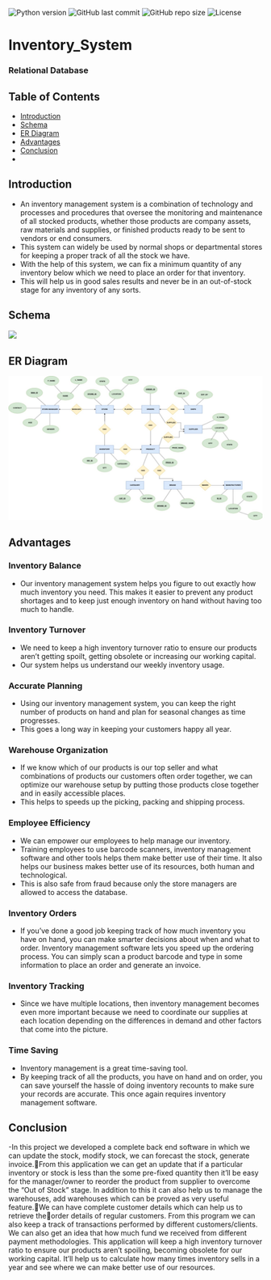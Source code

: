 

![Python version](https://img.shields.io/badge/SQL-lightgrey)
![GitHub last commit](https://img.shields.io/github/last-commit/beersk1/Inventory_System)
![GitHub repo size](https://img.shields.io/badge/Repo%20Size-19.4%20MB-blue)
![License](https://img.shields.io/badge/License-MIT-green)

# Inventory_System
### Relational Database
## Table of Contents

  - [Introduction](#introduction)
  - [Schema](#advantages)
  - [ER Diagram](#advantages)
  - [Advantages](#advantages)
  - [Conclusion](#conclusion)
  - 




## Introduction

- An inventory management system is a combination of technology and processes and procedures that oversee the monitoring and maintenance of all stocked products, whether those products are company assets, raw materials and supplies, or finished products ready to be sent to vendors or end consumers. 
- This system can widely be used by normal shops or departmental stores for keeping a proper track of all the stock we have. 
- With the help of this system, we can fix a minimum quantity of any inventory below which we need to place an order for that inventory. 
- This will help us in good sales results and never be in an out-of-stock stage for any inventory of any sorts. 




## Schema
![](assets/Schema.jpg)

## ER Diagram
![](assets/er.jpg)

## Advantages

### Inventory Balance
- Our inventory management system helps you figure to out exactly how much inventory you need. This makes it easier to prevent any product shortages and to keep just enough inventory on hand without having too much to handle. 

### Inventory Turnover
- We need to keep a high inventory turnover ratio to ensure our products aren’t getting spoilt, getting obsolete or increasing our working capital.
-  Our system helps us understand our weekly inventory usage. 

### Accurate Planning
- Using our inventory management system, you can keep the right number of products on hand and plan for seasonal changes as time progresses. 
- This goes a long way in keeping your customers happy all year.

### Warehouse Organization
- If we know which of our products is our top seller and what combinations of products our customers often order together, we can optimize our warehouse setup by putting those products close together and in easily accessible places. 
- This helps to speeds up the picking, packing and shipping process. 


 
### Employee Efficiency
- We can empower our employees to help manage our inventory. 
- Training employees to use barcode scanners, inventory management software and other tools helps them make better use of their time. It also helps our business makes better use of its resources, both human and technological.  
- This is also safe from fraud because only the store managers are allowed to access the database.


### Inventory Orders
- If you’ve done a good job keeping track of how much inventory you have on hand, you can make smarter decisions about when and what to order. Inventory management software lets you speed up the ordering process. You can simply scan a product barcode and type in some information to place an order and generate an invoice. 



### Inventory Tracking
- Since we have multiple locations, then inventory management becomes even more important because we need to coordinate our supplies at each location depending on the differences in demand and other factors that come into the picture. 


### Time Saving 
- Inventory management is a great time-saving tool.
- By keeping track of all the products, you have on hand and on order, you can save yourself the hassle of doing inventory recounts to make sure your records are accurate. This once again requires inventory management software. 


## Conclusion
-In this project we developed a complete back end software in which we can update the stock, modify stock, we can forecast the stock, generate invoice.From this application we can get an update that if a particular inventory or stock is less than the some pre-fixed quantity then it’ll be easy for the manager/owner to reorder the product from supplier to overcome the “Out of Stock” stage. 
In addition to this it can also help us to manage the warehouses, add warehouses which can be proved as very useful feature.We can have complete customer details which can help us to retrieve theorder details of regular customers. 
From this program we can also keep a track of transactions performed by different customers/clients. We can also get an idea that how much fund we received from different payment methodologies. 
This application will keep a high inventory turnover ratio to ensure our products aren’t spoiling, becoming obsolete for our working capital. It’ll help us to calculate how many times inventory sells in a year and see where we can make better use of our resources. 




